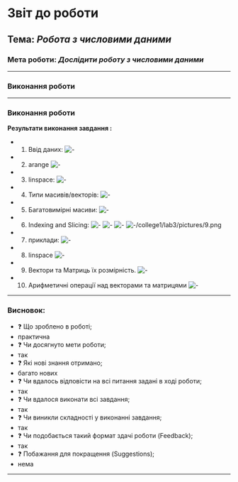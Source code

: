 # Звіт до роботи

## Тема: _Робота з числовими даними_

### Мета роботи: _Дослідити роботу з числовими даними_

---

### Виконання роботи

---

### Виконання роботи

**Результати виконання завдання :**

- 1.  Ввід даних:
      ![-](/college1/lab3/pictures/1.png)
- 2.  arange
      ![-](/college1/lab3/pictures/2.png)
- 3.  linspace:
      ![-](/college1/lab3/pictures/3.png)
- 4.  Типи масивів/векторів:
      ![-](/college1/lab3/pictures/4.png)
- 5.  Багатовимірні масиви:
      ![-](/college1/lab3/pictures/5.png)
- 6.  Indexing and Slicing:
      ![-](/college1/lab3/pictures/6.png)
      ![-](college1/lab3/pictures/7.png)
      ![-](/college1/lab3/pictures/8.png)
      ![-]()/college1/lab3/pictures/9.png
      

- 7.  приклади:
      ![-](/college1/lab3/pictures/10.png)
- 8. linspace
     ![-](/college1/lab3/pictures/11.png)
- 9.  Вектори та Матриць їх розмірність. 
      ![-](/college1/lab3/pictures/12.png)
- 10. Арифметичні операції над векторами та матрицями
      ![-](/college1/lab3/pictures/13.png)


---
### Висновок:

- :question: Що зроблено в роботі;
- практична
- :question: Чи досягнуто мети роботи;
- так
- :question: Які нові знання отримано;
- багато нових
- :question: Чи вдалось відповісти на всі питання задані в ході роботи;
- так
- :question: Чи вдалося виконати всі завдання;
- так
- :question: Чи виникли складності у виконанні завдання;
- так
- :question: Чи подобається такий формат здачі роботи (Feedback);
- так
- :question: Побажання для покращення (Suggestions);
- нема

---